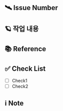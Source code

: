## 🛰️ Issue Number
<!-- ex) #이슈번호, #이슈번호 -->

## 🪐 작업 내용
<!-- 이번 PR에서 작업한 내용을 간략히 설명해주세요(이미지 첨부 가능) -->

## 📚 Reference
<!-- 참고한 자료나 관련 문서, 링크를 간략히 적어주세요 -->

## ✅ Check List
- [ ] Check1
- [ ] Check2

## ℹ️ Note
<!-- 추가적으로 공유할 내용이나 주의사항을 간략히 설명해주세요 -->

